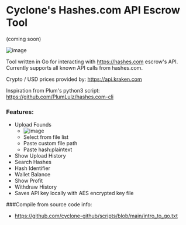 # Cyclone's Hashes.com API Escrow Tool
(coming soon)

![image](https://i.imgur.com/gNpMGaq.png)

Tool written in Go for interacting with https://hashes.com escrow's API. Currently supports all known API calls from hashes.com.

Crypto / USD prices provided by: https://api.kraken.com

Inspiration from Plum's python3 script:
https://github.com/PlumLulz/hashes.com-cli
 
### Features:
- Upload Founds
  - ![image](https://i.imgur.com/GzRN3lE.png)
  - Select from file list
  - Paste custom file path
  - Paste hash:plaintext
- Show Upload History
- Search Hashes
- Hash Identifier
- Wallet Balance
- Show Profit
- Withdraw History
- Saves API key locally with AES encrypted key file

###Compile from source code info:
- https://github.com/cyclone-github/scripts/blob/main/intro_to_go.txt
